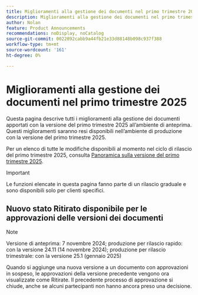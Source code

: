 ```yaml
---
title: Miglioramenti alla gestione dei documenti nel primo trimestre 2025
description: Miglioramenti alla gestione dei documenti nel primo trimestre 2025
author: Nolan
feature: Product Announcements
recommendations: noDisplay, noCatalog
source-git-commit: 0022892cabb9a44fb21e33d88148b098c937f388
workflow-type: tm+mt
source-wordcount: '161'
ht-degree: 0%

---
```


# Miglioramenti alla gestione dei documenti nel primo trimestre 2025

Questa pagina descrive tutti i miglioramenti alla gestione dei documenti apportati con la versione del primo trimestre 2025 all’ambiente di anteprima. Questi miglioramenti saranno resi disponibili nell’ambiente di produzione con la versione del primo trimestre 2025.

Per un elenco di tutte le modifiche disponibili al momento nel ciclo di rilascio del primo trimestre 2025, consulta [Panoramica sulla versione del primo trimestre 2025](/help/quicksilver/product-announcements/product-releases/25-q1-release-activity/25-q1-release-overview.md).

>[!IMPORTANT]
>
>Le funzioni elencate in questa pagina fanno parte di un rilascio graduale e sono disponibili solo per clienti specifici.

## Nuovo stato Ritirato disponibile per le approvazioni delle versioni dei documenti

>[!NOTE]
>
>Versione di anteprima: 7 novembre 2024; produzione per rilascio rapido: con la versione 24.11 (14 novembre 2024); produzione per rilascio trimestrale: con la versione 25.1 (gennaio 2025)

Quando si aggiunge una nuova versione a un documento con approvazioni in sospeso, le approvazioni della versione precedente vengono ora visualizzate come Ritirate. Il precedente processo di approvazione si chiude, anche se alcuni partecipanti non hanno ancora preso una decisione.

